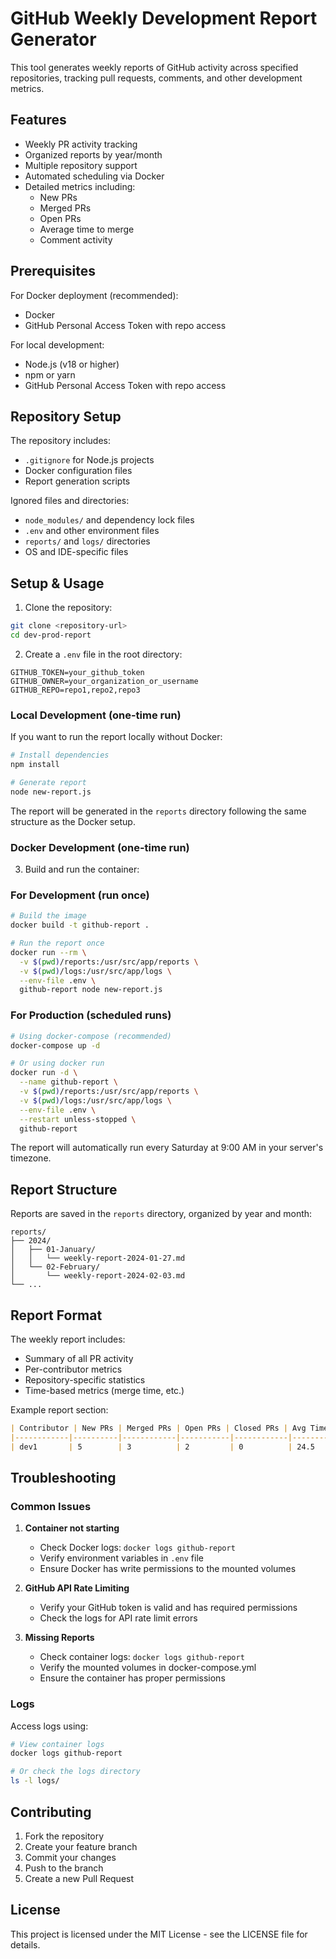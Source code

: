 # GitHub Weekly Development Report Generator

This tool generates weekly reports of GitHub activity across specified repositories, tracking pull requests, comments, and other development metrics.

## Features

- Weekly PR activity tracking
- Organized reports by year/month
- Multiple repository support
- Automated scheduling via Docker
- Detailed metrics including:
  - New PRs
  - Merged PRs
  - Open PRs
  - Average time to merge
  - Comment activity

## Prerequisites

For Docker deployment (recommended):
- Docker
- GitHub Personal Access Token with repo access

For local development:
- Node.js (v18 or higher)
- npm or yarn
- GitHub Personal Access Token with repo access

## Repository Setup

The repository includes:
- `.gitignore` for Node.js projects
- Docker configuration files
- Report generation scripts

Ignored files and directories:
- `node_modules/` and dependency lock files
- `.env` and other environment files
- `reports/` and `logs/` directories
- OS and IDE-specific files

## Setup & Usage

1. Clone the repository:
```bash
git clone <repository-url>
cd dev-prod-report
```

2. Create a `.env` file in the root directory:
```env
GITHUB_TOKEN=your_github_token
GITHUB_OWNER=your_organization_or_username
GITHUB_REPO=repo1,repo2,repo3
```

### Local Development (one-time run)

If you want to run the report locally without Docker:

```bash
# Install dependencies
npm install

# Generate report
node new-report.js
```

The report will be generated in the `reports` directory following the same structure as the Docker setup.

### Docker Development (one-time run)

3. Build and run the container:

### For Development (run once)
```bash
# Build the image
docker build -t github-report .

# Run the report once
docker run --rm \
  -v $(pwd)/reports:/usr/src/app/reports \
  -v $(pwd)/logs:/usr/src/app/logs \
  --env-file .env \
  github-report node new-report.js
```

### For Production (scheduled runs)
```bash
# Using docker-compose (recommended)
docker-compose up -d

# Or using docker run
docker run -d \
  --name github-report \
  -v $(pwd)/reports:/usr/src/app/reports \
  -v $(pwd)/logs:/usr/src/app/logs \
  --env-file .env \
  --restart unless-stopped \
  github-report
```

The report will automatically run every Saturday at 9:00 AM in your server's timezone.

## Report Structure

Reports are saved in the `reports` directory, organized by year and month:
```
reports/
├── 2024/
│   ├── 01-January/
│   │   └── weekly-report-2024-01-27.md
│   └── 02-February/
│       └── weekly-report-2024-02-03.md
└── ...
```

## Report Format

The weekly report includes:
- Summary of all PR activity
- Per-contributor metrics
- Repository-specific statistics
- Time-based metrics (merge time, etc.)

Example report section:
```markdown
| Contributor | New PRs | Merged PRs | Open PRs | Closed PRs | Avg Time to Merge (h) | Avg Comments |
|------------|----------|------------|-----------|------------|---------------------|-------------|
| dev1       | 5        | 3          | 2         | 0          | 24.5                | 3.2         |
```

## Troubleshooting

### Common Issues

1. **Container not starting**
   - Check Docker logs: `docker logs github-report`
   - Verify environment variables in `.env` file
   - Ensure Docker has write permissions to the mounted volumes

2. **GitHub API Rate Limiting**
   - Verify your GitHub token is valid and has required permissions
   - Check the logs for API rate limit errors

3. **Missing Reports**
   - Check container logs: `docker logs github-report`
   - Verify the mounted volumes in docker-compose.yml
   - Ensure the container has proper permissions

### Logs

Access logs using:
```bash
# View container logs
docker logs github-report

# Or check the logs directory
ls -l logs/
```

## Contributing

1. Fork the repository
2. Create your feature branch
3. Commit your changes
4. Push to the branch
5. Create a new Pull Request

## License

This project is licensed under the MIT License - see the LICENSE file for details. 